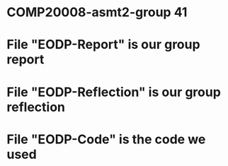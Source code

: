 # COMP20008-asmt2-group 41
# File "EODP-Report" is our group report
# File "EODP-Reflection" is our group reflection
# File "EODP-Code" is the code we used
